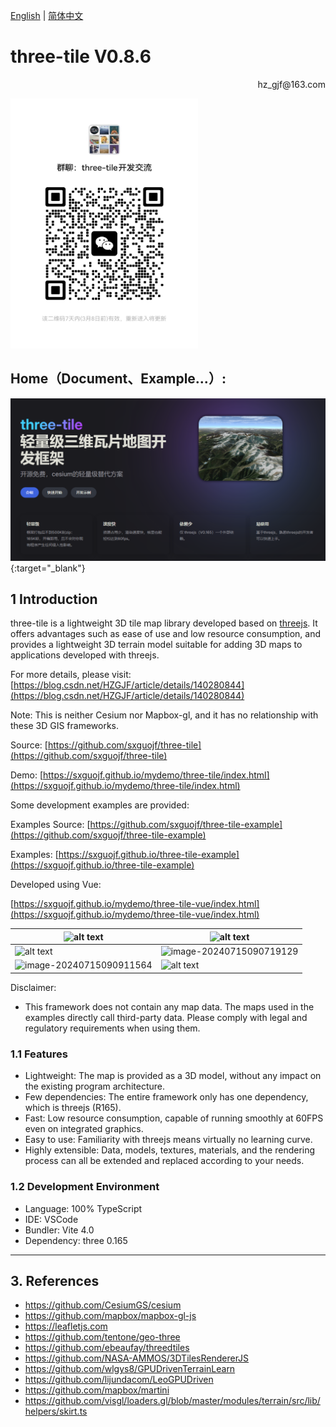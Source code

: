 [English](README.md) | [简体中文](README_CN.md)

# **three-tile V0.8.6**

<p align='right'>hz_gjf@163.com</p>

<img src="./images/wechat.jpg" width = 300 height = 400>

## Home（Document、Example...）:

[![home](./images/home.png)](https://sxguojf.github.io/three-tile-doc/){:target="\_blank"}

## 1 Introduction

three-tile is a lightweight 3D tile map library developed based on [threejs](https://threejs.org/). It offers advantages such as ease of use and low resource consumption, and provides a lightweight 3D terrain model suitable for adding 3D maps to applications developed with threejs.

For more details, please visit: [https://blog.csdn.net/HZGJF/article/details/140280844](https://blog.csdn.net/HZGJF/article/details/140280844)

Note: This is neither Cesium nor Mapbox-gl, and it has no relationship with these 3D GIS frameworks.

Source: [https://github.com/sxguojf/three-tile](https://github.com/sxguojf/three-tile)

Demo: [https://sxguojf.github.io/mydemo/three-tile/index.html](https://sxguojf.github.io/mydemo/three-tile/index.html)

Some development examples are provided:

Examples Source: [https://github.com/sxguojf/three-tile-example](https://github.com/sxguojf/three-tile-example)

Examples: [https://sxguojf.github.io/three-tile-example](https://sxguojf.github.io/three-tile-example)

Developed using Vue:

[https://sxguojf.github.io/mydemo/three-tile-vue/index.html](https://sxguojf.github.io/mydemo/three-tile-vue/index.html)

| ![alt text](images/image-3.png)                                | ![alt text](images/image-4.png)                                |
| -------------------------------------------------------------- | -------------------------------------------------------------- |
| ![alt text](images/image-2.png)                                | ![image-20240715090719129](images/image-20240715090719129.png) |
| ![image-20240715090911564](images/image-20240715090911564.png) | ![alt text](images/image-1.png)                                |

Disclaimer:

-   This framework does not contain any map data. The maps used in the examples directly call third-party data. Please comply with legal and regulatory requirements when using them.

### 1.1 Features

-   Lightweight: The map is provided as a 3D model, without any impact on the existing program architecture.
-   Few dependencies: The entire framework only has one dependency, which is threejs (R165).
-   Fast: Low resource consumption, capable of running smoothly at 60FPS even on integrated graphics.
-   Easy to use: Familiarity with threejs means virtually no learning curve.
-   Highly extensible: Data, models, textures, materials, and the rendering process can all be extended and replaced according to your needs.

### 1.2 Development Environment

-   Language: 100% TypeScript
-   IDE: VSCode
-   Bundler: Vite 4.0
-   Dependency: three 0.165

---

## 3. References

-   https://github.com/CesiumGS/cesium
-   https://github.com/mapbox/mapbox-gl-js
-   https://leafletjs.com
-   https://github.com/tentone/geo-three
-   https://github.com/ebeaufay/threedtiles
-   https://github.com/NASA-AMMOS/3DTilesRendererJS
-   https://github.com/wlgys8/GPUDrivenTerrainLearn
-   https://github.com/lijundacom/LeoGPUDriven
-   https://github.com/mapbox/martini
-   https://github.com/visgl/loaders.gl/blob/master/modules/terrain/src/lib/helpers/skirt.ts
